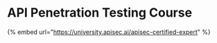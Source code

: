 # API Penetration Testing Course

{% embed url="https://university.apisec.ai/apisec-certified-expert" %}
